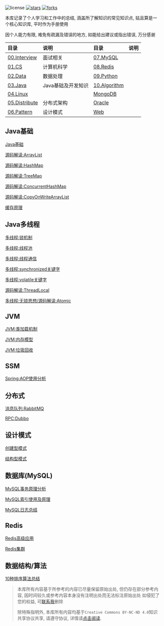 ![license](https://img.shields.io/packagist/l/doctrine/orm.svg)
[![stars](https://img.shields.io/github/stars/luvx21/doc.svg?style=flat&label=Star)](https://github.com/luvx21/doc/stargazers)
[![forks](https://img.shields.io/github/forks/luvx21/doc.svg?style=flat&label=Fork)](https://github.com/luvx21/doc/fork)

本库记录了个人学习和工作中的总结, 涵盖所了解知识的常见知识点, 姑且算是一个核心知识库, 平时作为手册使用

因个人能力有限, 难免有疏漏及错误的地方, 如能给出建议或指出错误, 万分感谢

| 目录                                           | 说明               | 目录                                         | 说明 |
| :--------------------------------------------- | :----------------- | :------------------------------------------- | :--- |
| [00.Interview](./00.Interview)   | 面试相关           | [07.MySQL](./07.MySQL)         |      |
| [01.CS](./01.CS)                 | 计算机科学         | [08.Redis](./08.Redis)         |      |
| [02.Data](./02.Data)             | 数据处理           | [09.Python](./09.Python)       |      |
| [03.Java](./03.Java)             | Java基础及开发知识 | [10.Algorithm](./10.Algorithm) |      |
| [04.Linux](./04.Linux)           |                    | [MongoDB](./MongoDB)           |      |
| [05.Distribute](./05.Distribute) | 分布式架构         | [Oracle](./Oracle)             |      |
| [06.Pattern](./06.Pattern)       | 设计模式           | [Web](./Web)                   |      |

## Java基础

[Java基础](./03.Java/00.Foundation)

[源码解读:ArrayList](./03.Java/01.readsource/03.ArrayList.md)

[源码解读:HashMap](./03.Java/01.readsource/05.HashMap.md)

[源码解读:TreeMap](./03.Java/01.readsource/12.TreeMap.md)

[源码解读:ConcurrentHashMap](./03.Java/01.readsource/15.ConcurrentHashMap.md)

[源码解读:CopyOnWriteArrayList](./03.Java/01.readsource/18.CopyOnWriteArrayList.md)

[缓存原理](./03.Java/04.Cache)

## Java多线程

[多线程:锁机制](./03.Java/03.Thread/01.Lock.md)

[多线程:线程池](./03.Java/03.Thread/03.线程池.md)

[多线程:线程通信](./03.Java/03.Thread/04.线程通信.md)

[多线程:synchronized关键字](./03.Java/03.Thread/05.synchronized.md)

[多线程:volatile关键字](./03.Java/03.Thread/06.volatile.md)

[源码解读:ThreadLocal](./03.Java/01.readsource/17.ThreadLocal.md)

[多线程:无锁思想/源码解读:Atomic](./03.Java/01.readsource/20.Atomic.md)

## JVM

[JVM:类加载机制](./03.Java/02.jvm/00.JVMClassLoader.md)

[JVM:内存模型](./03.Java/02.jvm/01.JVMMemory.md)

[JVM:垃圾回收](./03.Java/02.jvm/02.JVMGC.md)

## SSM

[Spring:AOP使用分析](./03.Java/Spring/02.AOP.md)

## 分布式

[消息队列:RabbitMQ](./05.Distribute/07.RabbitMQ.md)

[RPC:Dubbo](./05.Distribute/03.Dubbo.md)

## 设计模式

[创建型模式](./06.Pattern/01.Creational)

[结构型模式](./06.Pattern/02.Structural)

## 数据库(MySQL)

[MySQL事务原理分析](./07.MySQL/02.transaction.md)

[MySQL索引使用及原理](./07.MySQL/04.Index.md)

[MySQL日志总结](./07.MySQL/07.MySQL_Log.md)

## Redis

[Redis高级应用](./08.Redis/03.Redis高级.md)

[Redis集群](./08.Redis/04.Redis集群.md)

## 数据结构/算法

[10种排序算法总结](./10.Algorithm/01.sort)


> 本库所有内容基于所参考的内容已尽量保留原始出处, 但仍存在部分参考内容, 因时间较久或参考内容本身没有注明出处而无法标注原始出处
> 如侵犯了您的权益, 可[联系我](mailto:ren_xie@outlook.com)删除
>
> 除特殊指明外, 本库所有内容均基于`Creative Commons BY-NC-ND 4.0`知识共享协议共享, 请遵守协议, 详情请[点击阅读](https://creativecommons.org/licenses/by-nc-nd/4.0/).

